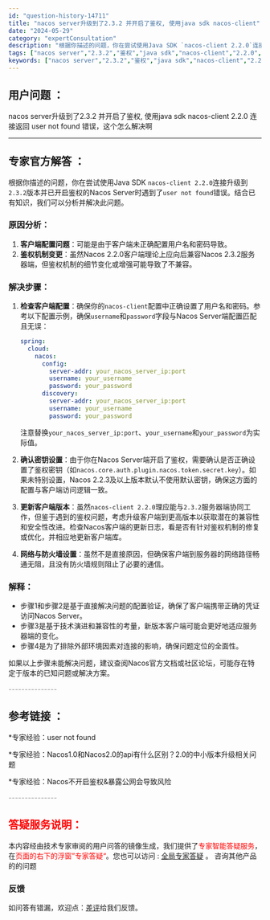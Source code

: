 ```yaml
---
id: "question-history-14711"
title: "nacos server升级到了2.3.2 并开启了鉴权, 使用java sdk nacos-client"
date: "2024-05-29"
category: "expertConsultation"
description: "根据你描述的问题，你在尝试使用Java SDK `nacos-client 2.2.0`连接升级到`2.3.2`版本并已开启鉴权的Nacos Server时遇到了`user not found`错误。结合已有知识，我们可以分析并解决此问题。### 原因分析：1. **客户端配置问题**：可能是由于客"
tags: ["nacos server","2.3.2","鉴权","java sdk","nacos-client","2.2.0","user not found","错误"]
keywords: ["nacos server","2.3.2","鉴权","java sdk","nacos-client","2.2.0","user not found","错误"]
---
```


## 用户问题 ： 
 nacos server升级到了2.3.2 并开启了鉴权, 使用java sdk nacos-client 2.2.0 连接返回 user not found 错误，这个怎么解决啊  

---------------
## 专家官方解答 ：

根据你描述的问题，你在尝试使用Java SDK `nacos-client 2.2.0`连接升级到`2.3.2`版本并已开启鉴权的Nacos Server时遇到了`user not found`错误。结合已有知识，我们可以分析并解决此问题。

### 原因分析：
1. **客户端配置问题**：可能是由于客户端未正确配置用户名和密码导致。
2. **鉴权机制变更**：虽然Nacos 2.2.0客户端理论上应向后兼容Nacos 2.3.2服务器端，但鉴权机制的细节变化或增强可能导致了不兼容。

### 解决步骤：
1. **检查客户端配置**：确保你的`nacos-client`配置中正确设置了用户名和密码。参考以下配置示例，确保`username`和`password`字段与Nacos Server端配置匹配且无误：
   ```yaml
   spring:
     cloud:
       nacos:
         config:
           server-addr: your_nacos_server_ip:port
           username: your_username
           password: your_password
         discovery:
           server-addr: your_nacos_server_ip:port
           username: your_username
           password: your_password
   ```
   注意替换`your_nacos_server_ip:port`、`your_username`和`your_password`为实际值。

2. **确认密钥设置**：由于你在Nacos Server端开启了鉴权，需要确认是否正确设置了鉴权密钥（如`nacos.core.auth.plugin.nacos.token.secret.key`）。如果未特别设置，Nacos 2.2.3及以上版本默认不使用默认密钥，确保这方面的配置与客户端访问逻辑一致。

3. **更新客户端版本**：虽然`nacos-client 2.2.0`理应能与`2.3.2`服务器端协同工作，但鉴于遇到的鉴权问题，考虑升级客户端到更高版本以获取潜在的兼容性和安全性改进。检查Nacos客户端的更新日志，看是否有针对鉴权机制的修复或优化，并相应地更新客户端库。

4. **网络与防火墙设置**：虽然不是直接原因，但确保客户端到服务器的网络路径畅通无阻，且没有防火墙规则阻止了必要的通信。

### 解释：
- 步骤1和步骤2是基于直接解决问题的配置验证，确保了客户端携带正确的凭证访问Nacos Server。
- 步骤3是基于技术演进和兼容性的考量，新版本客户端可能会更好地适应服务器端的变化。
- 步骤4是为了排除外部环境因素对连接的影响，确保问题定位的全面性。

如果以上步骤未能解决问题，建议查阅Nacos官方文档或社区论坛，可能存在特定于版本的已知问题或解决方案。


<font color="#949494">---------------</font> 


## 参考链接 ：

*专家经验：user not found 
 
 *专家经验：Nacos1.0和Nacos2.0的api有什么区别？2.0的中小版本升级相关问题 
 
 *专家经验：Nacos不开启鉴权&暴露公网会导致风险 


 <font color="#949494">---------------</font> 
 


## <font color="#FF0000">答疑服务说明：</font> 

本内容经由技术专家审阅的用户问答的镜像生成，我们提供了<font color="#FF0000">专家智能答疑服务</font>，在<font color="#FF0000">页面的右下的浮窗”专家答疑“</font>。您也可以访问 : [全局专家答疑](https://answer.opensource.alibaba.com/docs/intro) 。 咨询其他产品的的问题

### 反馈
如问答有错漏，欢迎点：[差评](https://ai.nacos.io/user/feedbackByEnhancerGradePOJOID?enhancerGradePOJOId=14732)给我们反馈。
